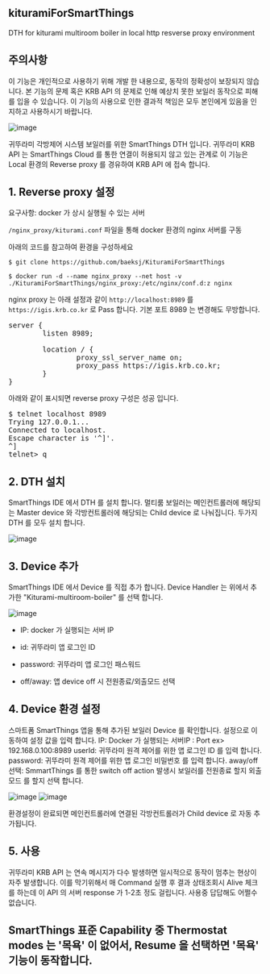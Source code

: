 ## kituramiForSmartThings
DTH for kiturami multiroom boiler in local http resverse proxy environment

## 주의사항
이 기능은 개인적으로 사용하기 위해 개발 한 내용으로, 동작의 정확성이 보장되지 않습니다.
본 기능의 문제 혹은 KRB API 의 문제로 인해 예상치 못한 보일러 동작으로 피해를 입을 수 있습니다.
이 기능의 사용으로 인한 결과적 책임은 모두 본인에게 있음을 인지하고 사용하시기 바랍니다.

![image](https://user-images.githubusercontent.com/1823785/118262354-be6e1180-b4ef-11eb-9941-a6c5ac31cd41.png)


귀뚜라미 각방제어 시스템 보일러를 위한 SmartThings DTH 입니다.
귀뚜라미 KRB API 는 SmartThings Cloud 를 통한 연결이 허용되지 않고 있는 관계로
이 기능은 Local 환경의 Reverse proxy 를 경유하여 KRB API 에 접속 합니다.


## 1. Reverse proxy 설정 
요구사항: docker 가 상시 실행될 수 있는 서버

`/nginx_proxy/kiturami.conf` 파일을 통해 docker 환경의 nginx 서버를 구동

아래의 코드를 참고하여 환경을 구성하세요

`$ git clone https://github.com/baeksj/KituramiForSmartThings`

`$ docker run -d --name nginx_proxy --net host -v ./KituramiForSmartThings/nginx_proxy:/etc/nginx/conf.d:z nginx`

nginx proxy 는 아래 설정과 같이 `http://localhost:8989` 를 `https://igis.krb.co.kr` 로 Pass 합니다.
기본 포트 8989 는 변경해도 무방합니다.

<pre>
server {
        listen 8989;

        location / {
                proxy_ssl_server_name on;
                proxy_pass https://igis.krb.co.kr;
        }
}
</pre>

아래와 같이 표시되면 reverse proxy 구성은 성공 입니다.
<pre>
$ telnet localhost 8989
Trying 127.0.0.1...
Connected to localhost.
Escape character is '^]'.
^]
telnet> q
</pre>

## 2. DTH 설치
SmartThings IDE 에서 DTH 를 설치 합니다.
멀티룸 보일러는 메인컨트롤러에 해당되는 Master device 와 각방컨트롤러에 해당되는 Child device 로 나눠집니다.
두가지 DTH 를 모두 설치 합니다.

![image](https://user-images.githubusercontent.com/1823785/118264270-68e73400-b4f2-11eb-8e9f-aef0108d5af6.png)



## 3. Device 추가
SmartThings IDE 에서 Device 를 직접 추가 합니다.
Device Handler 는 위에서 추가한 "Kiturami-multiroom-boiler" 를 선택 합니다.

![image](https://user-images.githubusercontent.com/1823785/118262385-c9c13d00-b4ef-11eb-9c5e-8fb4e174d5fb.png)

- IP: docker 가 실행되는 서버 IP

- id: 귀뚜라미 앱 로그인 ID

- password: 귀뚜라미 앱 로그인 패스워드

- off/away: 앱 device off 시 전원종료/외출모드 선택

## 4. Device 환경 설정
스마트폼 SmartThings 앱을 통해 추가된 보일러 Device 를 확인합니다.
설정으로 이동하여 설정 값을 입력 합니다.
IP: Docker 가 실행되는 서버IP : Port ex> 192.168.0.100:8989
userId: 귀뚜라미 원격 제어를 위한 앱 로그인 ID 를 입력 합니다.
password: 귀뚜라미 원격 제어를 위한 앱 로그인 비밀번호 를 입력 합니다.
away/off 선택: SmmartThings 를 통한 switch off action 발생시 보일러를 전원종료 할지 외출모드 를 할지 선택 합니다.

![image](https://user-images.githubusercontent.com/1823785/118262404-d0e84b00-b4ef-11eb-850d-6ea6b337cac7.png)
![image](https://user-images.githubusercontent.com/1823785/118262414-d47bd200-b4ef-11eb-908c-c21a6a05ded6.png)

환경설정이 완료되면 메인컨트롤러에 연결된 각방컨트롤러가 Child device 로 자동 추가됩니다.

## 5. 사용
귀뚜라미 KRB API 는 연속 메시지가 다수 발생하면 일시적으로 동작이 멈추는 현상이 자주 발생합니다.
이를 막기위해서 매 Command 실행 후 결과 상태조회시 Alive 체크를 하는데 이 API 의 서버 response 가 1-2초 정도 걸립니다.
사용중 답답해도 어쩔수 없습니다.

## SmartThings 표준 Capability 중 Thermostat modes 는 '목욕' 이 없어서, Resume 을 선택하면 '목욕' 기능이 동작합니다.
